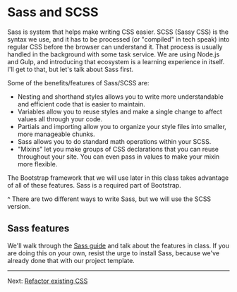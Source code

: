 # Sass and SCSS

Sass is system that helps make writing CSS easier. SCSS (Sassy CSS) is the syntax we use, and it has to be processed (or "compiled" in tech speak) into regular CSS before the browser can understand it. That process is usually handled in the background with some task service. We are using Node.js and Gulp, and introducing that ecosystem is a learning experience in itself. I'll get to that, but let's talk about Sass first.

Some of the benefits/features of Sass/SCSS are:

- Nesting and shorthand styles allows you to write more understandable and efficient code that is easier to maintain.
- Variables allow you to reuse styles and make a single change to affect values all through your code.
- Partials and importing allow you to organize your style files into smaller, more manageable chunks.
- Sass allows you to do standard math operations within your SCSS.
- "Mixins" let you make groups of CSS declarations that you can reuse throughout your site. You can even pass in values to make your mixin more flexible.

The Bootstrap framework that we will use later in this class takes advantage of all of these features. Sass is a required part of Bootstrap.

^ There are two different ways to write Sass, but we will use the SCSS version.

## Sass features

We'll walk through the [Sass guide](https://sass-lang.com/guide) and talk about the features in class. If you are doing this on your own, resist the urge to install Sass, because we've already done that with our project template.

----

Next: [Refactor existing CSS](sass-03.md)